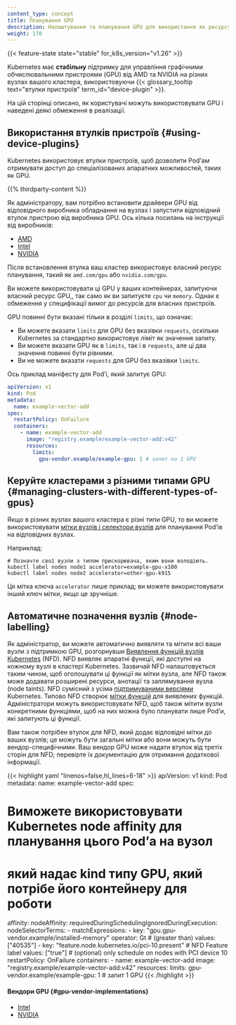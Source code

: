```yaml
---
content_type: concept
title: Планування GPU
description: Налаштування та планування GPU для використання як ресурсу вузлів у кластері.
weight: 170
---
```


<!-- overview -->

{{< feature-state state="stable" for_k8s_version="v1.26" >}}

Kubernetes має **стабільну** підтримку для управління графічними обчислювальними пристроями (GPU) від AMD та NVIDIA на різних вузлах вашого кластера, використовуючи {{< glossary_tooltip text="втулки пристроїв" term_id="device-plugin" >}}.

На цій сторінці описано, як користувачі можуть використовувати GPU і наведені деякі обмеження в реалізації.

<!-- body -->

## Використання втулків пристроїв {#using-device-plugins}

Kubernetes використовує втулки пристроїв, щоб дозволити Podʼам отримувати доступ до спеціалізованих апаратних можливостей, таких як GPU.

{{% thirdparty-content %}}

Як адміністратору, вам потрібно встановити драйвери GPU від відповідного виробника обладнання на вузлах і запустити відповідний втулок пристрою від виробника GPU. Ось кілька посилань на інструкції від виробників:

* [AMD](https://github.com/RadeonOpenCompute/k8s-device-plugin#deployment)
* [Intel](https://intel.github.io/intel-device-plugins-for-kubernetes/cmd/gpu_plugin/README.html)
* [NVIDIA](https://github.com/NVIDIA/k8s-device-plugin#quick-start)

Після встановлення втулка ваш кластер використовує власний ресурс планування, такий як `amd.com/gpu` або `nvidia.com/gpu`.

Ви можете використовувати ці GPU у ваших контейнерах, запитуючи власний ресурс GPU,, так само як ви запитуєте `cpu` чи `memory`.
Однак є обмеження у специфікації вимог до ресурсів для власних пристроїв.

GPU повинні бути вказані тільки в розділі `limits`, що означає:

* Ви можете вказати `limits` для GPU без вказівки `requests`, оскільки Kubernetes за стандартно використовує ліміт як значення запиту.
* Ви можете вказати GPU як в `limits`, так і в `requests`, але ці два значення повинні бути рівними.
* Ви не можете вказати `requests` для GPU без вказівки `limits`.

Ось приклад маніфесту для Podʼі, який запитує GPU:

```yaml
apiVersion: v1
kind: Pod
metadata:
  name: example-vector-add
spec:
  restartPolicy: OnFailure
  containers:
    - name: example-vector-add
      image: "registry.example/example-vector-add:v42"
      resources:
        limits:
          gpu-vendor.example/example-gpu: 1 # запит на 1 GPU
```

## Керуйте кластерами з різними типами GPU {#managing-clusters-with-different-types-of-gpus}

Якщо в різних вузлах вашого кластера є різні типи GPU, то ви можете використовувати [мітки вузлів і селектори вузлів](/uk/docs/tasks/configure-pod-container/assign-pods-nodes/) для планування Podʼів на відповідних вузлах.

Наприклад:

```shell
# Позначте свої вузли з типом прискорювача, яким вони володіють.
kubectl label nodes node1 accelerator=example-gpu-x100
kubectl label nodes node2 accelerator=other-gpu-k915
```

Ця мітка ключа `accelerator` лише приклад; ви можете використовувати інший ключ мітки, якщо це зручніше.

## Автоматичне позначення вузлів {#node-labelling}

Як адміністратор, ви можете автоматично виявляти та мітити всі ваши вузли з підтримкою GPU, розгорнувши [Виявлення функцій вузлів Kubernetes](https://github.com/kubernetes-sigs/node-feature-discovery) (NFD). NFD виявляє апаратні функції, які доступні на кожному вузлі в кластері Kubernetes. Зазвичай NFD налаштовується таким чином, щоб оголошувати ці функції як мітки вузла, але NFD також може додавати розширені ресурси, анотації та заплямування вузла (node taints). NFD сумісний з усіма [підтримуваними версіями](/uk/releases/version-skew-policy/#supported-versions) Kubernetes. Типово NFD створює [мітки функцій](https://kubernetes-sigs.github.io/node-feature-discovery/master/usage/features.html) для виявлених функцій. Адміністратори можуть використовувати NFD, щоб також мітити вузли конкретними функціями, щоб на них можна було планувати лише Podʼи, які запитують ці функції.

Вам також потрібен втулок для NFD, який додає відповідні мітки до ваших вузлів; це можуть бути загальні мітки або вони можуть бути вендор-специфічними. Ваш вендор GPU може надати втулок від третіх сторін для NFD; перевірте їх документацію для отримання додаткової інформації.

{{< highlight yaml "linenos=false,hl_lines=6-18" >}}
apiVersion: v1
kind: Pod
metadata:
  name: example-vector-add
spec:
  # Виможете використовувати Kubernetes node affinity для планування цього Podʼа на вузол
  # який надає kind типу GPU, який потрібе його контейнеру для роботи
  affinity:
    nodeAffinity:
      requiredDuringSchedulingIgnoredDuringExecution:
        nodeSelectorTerms:
        - matchExpressions:
          - key: "gpu.gpu-vendor.example/installed-memory"
            operator: Gt # (greater than)
            values: ["40535"]
          - key: "feature.node.kubernetes.io/pci-10.present" # NFD Feature label
            values: ["true"] # (optional) only schedule on nodes with PCI device 10
  restartPolicy: OnFailure
  containers:
    - name: example-vector-add
      image: "registry.example/example-vector-add:v42"
      resources:
        limits:
          gpu-vendor.example/example-gpu: 1 # запит 1 GPU
{{< /highlight >}}

#### Вендори GPU {#gpu-vendor-implementations}

* [Intel](https://intel.github.io/intel-device-plugins-for-kubernetes/cmd/gpu_plugin/README.html)
* [NVIDIA](https://github.com/NVIDIA/k8s-device-plugin)
